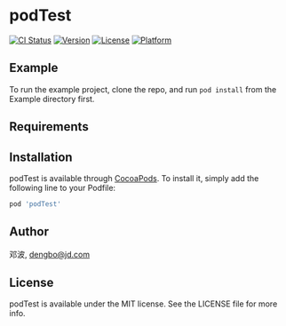# podTest

[![CI Status](http://img.shields.io/travis/邓波/podTest.svg?style=flat)](https://travis-ci.org/邓波/podTest)
[![Version](https://img.shields.io/cocoapods/v/podTest.svg?style=flat)](http://cocoapods.org/pods/podTest)
[![License](https://img.shields.io/cocoapods/l/podTest.svg?style=flat)](http://cocoapods.org/pods/podTest)
[![Platform](https://img.shields.io/cocoapods/p/podTest.svg?style=flat)](http://cocoapods.org/pods/podTest)

## Example

To run the example project, clone the repo, and run `pod install` from the Example directory first.

## Requirements

## Installation

podTest is available through [CocoaPods](http://cocoapods.org). To install
it, simply add the following line to your Podfile:

```ruby
pod 'podTest'
```

## Author

邓波, dengbo@jd.com

## License

podTest is available under the MIT license. See the LICENSE file for more info.
